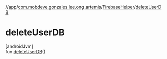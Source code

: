 //[app](../../../index.md)/[com.mobdeve.gonzales.lee.ong.artemis](../index.md)/[FirebaseHelper](index.md)/[deleteUserDB](delete-user-d-b.md)

# deleteUserDB

[androidJvm]\
fun [deleteUserDB](delete-user-d-b.md)()
